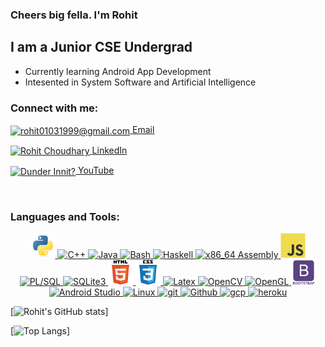 ### Cheers big fella. I'm Rohit

## I am a Junior CSE Undergrad
- Currently learning Android App Development
- Intesented in System Software and Artificial Intelligence

### Connect with me:

<p align="center">

<a href="mailto:rohit01031999@gmail.com" target="blank"><img align="center" src="https://1000logos.net/wp-content/uploads/2018/05/Gmail-logo.png" alt="rohit01031999@gmail.com" height="25" width="25" /> [Email](mailto:rohit01031999@gmail.com)


<a href="https://www.linkedin.com/in/rohit-choudhary-26739520a/" target="blank"><img align="center" src="https://icon-library.com/images/linkedin-icon-eps/linkedin-icon-eps-29.jpg" alt="Rohit Choudhary" height="25" width="25" /> [LinkedIn](https://www.linkedin.com/in/rohit-choudhary-26739520a//)

<a href="https://www.youtube.com/channel/UCiD2Db1F3ADiG5SxaModQ-A" target="blank"><img align="center" src="https://www.vectorlogo.zone/logos/youtube/youtube-icon.svg" alt="Dunder Innit?" height="25" width="25" />  [YouTube](https://www.youtube.com/channel/UCiD2Db1F3ADiG5SxaModQ-A)
</p>

<br />

### Languages and Tools:

<p align="center">
<a href="https://www.python.org" target="_blank"> <img src="https://raw.githubusercontent.com/devicons/devicon/master/icons/python/python-original.svg" alt="python" width="40" height="40"/> </a> <a href="https://en.wikipedia.org/wiki/C%2B%2B" target="_blank"> <img src="https://upload.wikimedia.org/wikipedia/commons/thumb/1/18/ISO_C%2B%2B_Logo.svg/1200px-ISO_C%2B%2B_Logo.svg.png" alt="C++" width="40" height="40"/> </a> <a href="https://www.oracle.com/java/technologies/" target="_blank"> <img src="https://www.vectorlogo.zone/logos/java/java-icon.svg" alt="Java" width="40" height="40"/> </a> <a href="https://www.gnu.org/software/bash/" target="_blank"> <img src="https://www.vectorlogo.zone/logos/gnu_bash/gnu_bash-icon.svg" alt="Bash" width="40" height="40"/> </a> <a href="https://www.haskell.org/" target="_blank"> <img src="https://www.vectorlogo.zone/logos/haskell/haskell-icon.svg" alt="Haskell" width="40" height="40"/> </a> <a href="https://en.wikipedia.org/wiki/Assembly_language" target="_blank"> <img src="https://static.thenounproject.com/png/762420-200.png" alt="x86_64 Assembly" width="40" height="40"/> </a> <a href="https://developer.mozilla.org/en-US/docs/Web/JavaScript" target="_blank"> <img src="https://raw.githubusercontent.com/devicons/devicon/master/icons/javascript/javascript-original.svg" alt="javascript" width="40" height="40"/> </a> <a href="https://www.oracle.com/in/database/technologies/appdev/plsql.html" target="_blank"> <img src="https://e7.pngegg.com/pngimages/571/112/png-clipart-microsoft-sql-server-oracle-database-computer-icons-oracle-sql-developer-sql-developer-icon-text-logo-thumbnail.png" alt="PL/SQL" width="40" height="40"/> </a> <a href="https://www.sqlite.org/index.html" target="_blank"> <img src="https://www.vectorlogo.zone/logos/sqlite/sqlite-icon.svg" alt="SQLite3" width="40" height="40"/> </a> <a href="https://www.w3.org/html/" target="_blank"> <img src="https://raw.githubusercontent.com/devicons/devicon/master/icons/html5/html5-original-wordmark.svg" alt="html5" width="40" height="40"/> </a>  <a href="https://www.w3schools.com/css/" target="_blank"> <img src="https://raw.githubusercontent.com/devicons/devicon/master/icons/css3/css3-original-wordmark.svg" alt="css3" width="40" height="40"/> </a> <a href="https://www.latex-project.org/" target="_blank"> <img src="https://upload.wikimedia.org/wikipedia/commons/thumb/9/92/LaTeX_logo.svg/800px-LaTeX_logo.svg.png" alt="Latex" width="40" height="40"/> </a> <a href="https://opencv.org/" target="_blank"> <img src="https://www.vectorlogo.zone/logos/opencv/opencv-icon.svg" alt="OpenCV" width="40" height="40"/> </a> <a href="https://www.opengl.org/" target="_blank"> <img src="https://upload.wikimedia.org/wikipedia/commons/thumb/e/e9/Opengl-logo.svg/2560px-Opengl-logo.svg.png" alt="OpenGL" width="40" height="40"/> </a> <a href="https://getbootstrap.com" target="_blank"> <img src="https://raw.githubusercontent.com/devicons/devicon/master/icons/bootstrap/bootstrap-plain-wordmark.svg" alt="bootstrap" width="40" height="40"/> </a> <a href="https://developer.android.com/about" target="_blank"> <img src="https://upload.vectorlogo.zone/logos/android_studio/images/7e1c4157-703e-4a97-a776-96d407fc6580.svg" alt="Android Studio" width="40" height="40"/> </a> <a href="https://en.wikipedia.org/wiki/Linux" target="_blank"> <img src="https://www.vectorlogo.zone/logos/linux/linux-icon.svg" alt="Linux" width="40" height="40"/> </a> <a href="https://git-scm.com/" target="_blank"> <img src="https://www.vectorlogo.zone/logos/git-scm/git-scm-icon.svg" alt="git" width="40" height="40"/> </a> <a href="https://github.com/" target="_blank"> <img src="https://www.vectorlogo.zone/logos/github/github-tile.svg" alt="Github" width="40" height="40"/> </a> <a href="https://cloud.google.com" target="_blank"> <img src="https://www.vectorlogo.zone/logos/google_cloud/google_cloud-icon.svg" alt="gcp" width="40" height="40"/> </a> <a href="https://heroku.com" target="_blank"> <img src="https://www.vectorlogo.zone/logos/heroku/heroku-icon.svg" alt="heroku" width="40" height="40"/> </a>

<!-- <a href="" target="_blank"> <img src="" alt="" width="40" height="40"/> </a> -->
</p>

[![Rohit's GitHub stats](https://github-readme-stats.vercel.app/api?username=Zombiesalad1337&count_private=true&show_icons=true&theme=radical)]

[![Top Langs](https://github-readme-stats.vercel.app/api/top-langs/?username=Zombiesalad1337&layout=compact&langs_count=8&count_private=true)]

